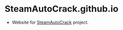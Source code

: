 # SteamAutoCrack.github.io

* Website for [SteamAutoCrack](https://github.com/SteamAutoCracks/Steam-auto-crack) project.